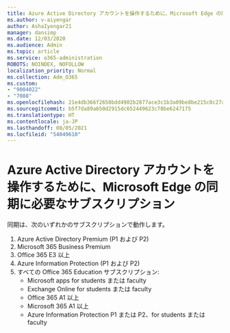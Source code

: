 ```yaml
---
title: Azure Active Directory アカウントを操作するために、Microsoft Edge の同期に必要なサブスクリプション
ms.author: v-aiyengar
author: AshaIyengar21
manager: dansimp
ms.date: 12/03/2020
ms.audience: Admin
ms.topic: article
ms.service: o365-administration
ROBOTS: NOINDEX, NOFOLLOW
localization_priority: Normal
ms.collection: Adm_O365
ms.custom:
- "9004022"
- "7088"
ms.openlocfilehash: 21e4db366f2650bdd4902b2877ace3c1b3a09be8be215c0c27a4faaf4deef8d4
ms.sourcegitcommit: b5f7da89a650d2915dc652449623c78be6247175
ms.translationtype: HT
ms.contentlocale: ja-JP
ms.lasthandoff: 08/05/2021
ms.locfileid: "54049610"
---
```

# <a name="subscription-needed-for-microsoft-edge-sync-to-work-with-azure-active-directory-accounts"></a>Azure Active Directory アカウントを操作するために、Microsoft Edge の同期に必要なサブスクリプション

同期は、次のいずれかのサブスクリプションで動作します。

1. Azure Active Directory Premium (P1 および P2)
1. Microsoft 365 Business Premium
1. Office 365 E3 以上
1. Azure Information Protection (P1 および P2)
1. すべての Office 365 Education サブスクリプション:
    - Microsoft apps for students または faculty
    - Exchange Online for students または faculty
    - Office 365 A1 以上
    - Microsoft 365 A1 以上
    - Azure Information Protection P1 または P2、for students または faculty

